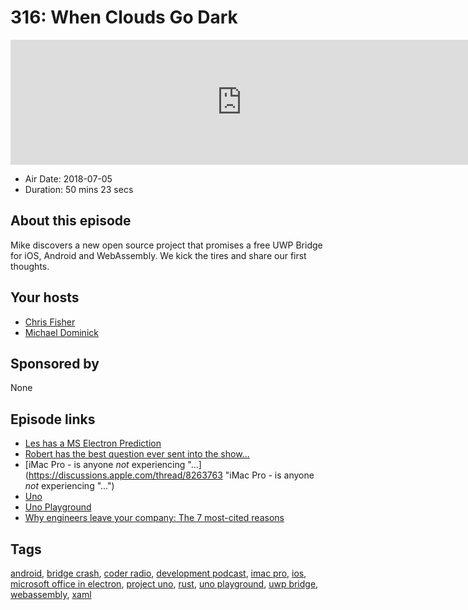 # 316: When Clouds Go Dark

<iframe src="https://player.fireside.fm/v2/MLf2ZzhC+WUbIxfZX?theme=dark" width="740" height="200" frameborder="0" scrolling="no"></iframe>

* Air Date: 2018-07-05
* Duration: 50 mins 23 secs

## About this episode

Mike discovers a new open source project that promises a free UWP Bridge for iOS, Android and WebAssembly. We kick the tires and share our first thoughts.

## Your hosts
* [Chris Fisher](https://coder.show/hosts/chrislas)
* [Michael Dominick](https://coder.show/hosts/michael)

## Sponsored by

None



## Episode links

  * [Les has a MS Electron Prediction](https://pastebin.com/wzVB3Wb6 "Les has a MS Electron Prediction")
  * [Robert has the best question ever sent into the show...](https://pastebin.com/TxbXfuSZ "Robert has the best question ever sent into the show...")
  * [iMac Pro - is anyone *not* experiencing "…](https://discussions.apple.com/thread/8263763 "iMac Pro - is anyone *not* experiencing "…")
  * [Uno](http://platform.uno/ "Uno")
  * [Uno Playground](http://platform.uno/Playground/index.html "Uno Playground")
  * [Why engineers leave your company: The 7 most-cited reasons](https://www.techrepublic.com/article/why-engineers-leave-your-company-the-7-most-cited-reasons/ "Why engineers leave your company: The 7 most-cited reasons")



## Tags

[android](https://coder.show/tags/android), [bridge crash](https://coder.show/tags/bridge%20crash), [coder radio](https://coder.show/tags/coder%20radio), [development podcast](https://coder.show/tags/development%20podcast), [imac pro](https://coder.show/tags/imac%20pro), [ios](https://coder.show/tags/ios), [microsoft office in electron](https://coder.show/tags/microsoft%20office%20in%20electron), [project uno](https://coder.show/tags/project%20uno), [rust](https://coder.show/tags/rust), [uno playground](https://coder.show/tags/uno%20playground), [uwp bridge](https://coder.show/tags/uwp%20bridge), [webassembly](https://coder.show/tags/webassembly), [xaml](https://coder.show/tags/xaml)